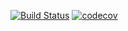 [![Build Status](https://travis-ci.org/ZubovVP/ZubovVP.svg?branch=master)](https://travis-ci.org/ZubovVP/ZubovVP)
[![codecov](https://codecov.io/gh/ZubovVP/ZubovVP/branch/master/graph/badge.svg)](https://codecov.io/gh/ZubovVP/ZubovVP)
